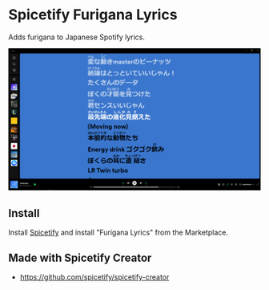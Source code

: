 # Spicetify Furigana Lyrics

Adds furigana to Japanese Spotify lyrics.

![Screenshot](screenshot.png)

## Install
Install [Spicetify](https://spicetify.app) and install "Furigana Lyrics" from the Marketplace.

## Made with Spicetify Creator
- https://github.com/spicetify/spicetify-creator